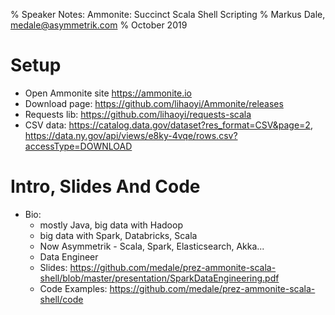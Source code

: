 % Speaker Notes: Ammonite: Succinct Scala Shell Scripting
% Markus Dale, medale@asymmetrik.com
% October 2019

# Setup
* Open Ammonite site https://ammonite.io
* Download page: https://github.com/lihaoyi/Ammonite/releases
* Requests lib: https://github.com/lihaoyi/requests-scala
* CSV data: https://catalog.data.gov/dataset?res_format=CSV&page=2, https://data.ny.gov/api/views/e8ky-4vqe/rows.csv?accessType=DOWNLOAD



# Intro, Slides And Code
* Bio:
     * mostly Java, big data with Hadoop
     * big data with Spark, Databricks, Scala
     * Now Asymmetrik - Scala, Spark, Elasticsearch, Akka...
     * Data Engineer
     * Slides: https://github.com/medale/prez-ammonite-scala-shell/blob/master/presentation/SparkDataEngineering.pdf
     * Code Examples: https://github.com/medale/prez-ammonite-scala-shell/code
